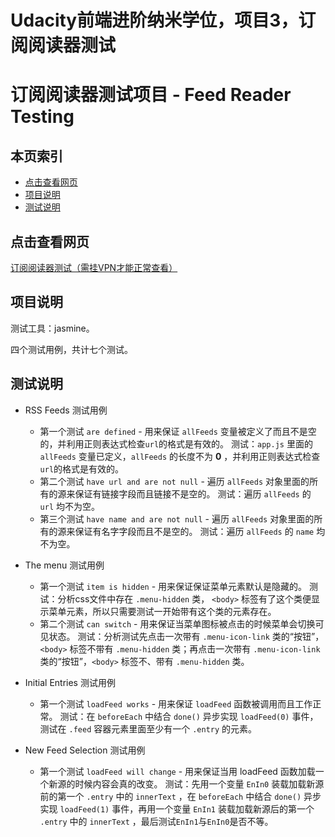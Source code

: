 Udacity前端进阶纳米学位，项目3，订阅阅读器测试
=======
# 订阅阅读器测试项目 - Feed Reader Testing

## <i class="icon-list"></i> 本页索引

* [点击查看网页](#点击查看网页)
* [项目说明](#项目说明)
* [测试说明](#测试说明)

## 点击查看网页

[订阅阅读器测试（需挂VPN才能正常查看）](https://sansregret.github.io/udacity/project-three/index)

## 项目说明

测试工具：jasmine。

四个测试用例，共计七个测试。

## 测试说明

- RSS Feeds 测试用例
    - 第一个测试 `are defined` - 用来保证 `allFeeds` 变量被定义了而且不是空的，并利用正则表达式检查`url`的格式是有效的。
      测试：`app.js` 里面的 `allFeeds` 变量已定义，`allFeeds` 的长度不为 **0** ，并利用正则表达式检查`url`的格式是有效的。
    - 第二个测试 `have url and are not null` - 遍历 `allFeeds` 对象里面的所有的源来保证有链接字段而且链接不是空的。
      测试：遍历 `allFeeds` 的 `url` 均不为空。
    - 第三个测试 `have name and are not null` - 遍历 `allFeeds` 对象里面的所有的源来保证有名字字段而且不是空的。
      测试：遍历 `allFeeds` 的 `name` 均不为空。

- The menu 测试用例
    - 第一个测试 `item is hidden` - 用来保证保证菜单元素默认是隐藏的。
      测试：分析css文件中存在 `.menu-hidden` 类， `<body>` 标签有了这个类便显示菜单元素，所以只需要测试一开始带有这个类的元素存在。
    - 第二个测试 `can switch` - 用来保证当菜单图标被点击的时候菜单会切换可见状态。
      测试：分析测试先点击一次带有 `.menu-icon-link` 类的“按钮”，`<body>` 标签不带有 `.menu-hidden` 类；再点击一次带有 `.menu-icon-link` 类的“按钮”，`<body>` 标签不、带有 `.menu-hidden` 类。

- Initial Entries 测试用例
    - 第一个测试 `loadFeed works` - 用来保证 `loadFeed` 函数被调用而且工作正常。
      测试：在 `beforeEach` 中结合 `done()` 异步实现 `loadFeed(0)` 事件，测试在 `.feed` 容器元素里面至少有一个 `.entry` 的元素。

- New Feed Selection 测试用例
    - 第一个测试 `loadFeed will change` - 用来保证当用 loadFeed 函数加载一个新源的时候内容会真的改变。
      测试：先用一个变量 `EnIn0` 装载加载新源前的第一个 `.entry` 中的 `innerText` ，在 `beforeEach` 中结合 `done()` 异步实现 `loadFeed(1)` 事件，再用一个变量 `EnIn1` 装载加载新源后的第一个 `.entry` 中的 `innerText` ，最后测试`EnIn1`与`EnIn0`是否不等。
